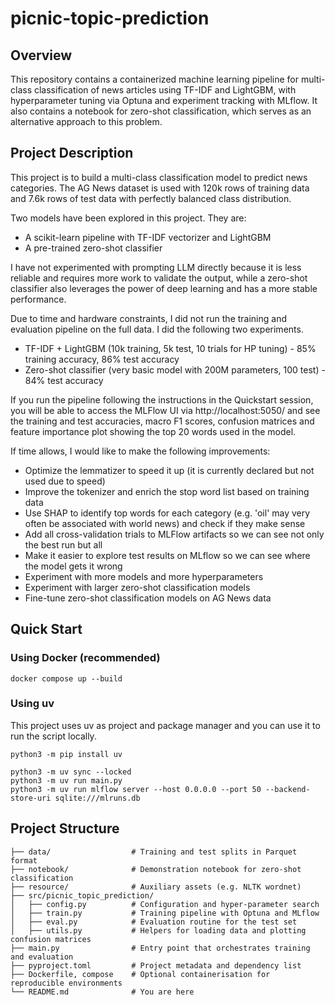 # picnic-topic-prediction

## Overview
This repository contains a containerized machine learning pipeline for multi-class classification of news articles using TF-IDF and LightGBM, with hyperparameter tuning via Optuna and experiment tracking with MLflow. It also contains a notebook for zero-shot classification, which serves as an alternative approach to this problem. 

## Project Description
This project is to build a multi-class classification model to predict news categories. The AG News dataset is used with 120k rows of training data and 7.6k rows of test data with perfectly balanced class distribution.

Two models have been explored in this project. They are:
- A scikit-learn pipeline with TF-IDF vectorizer and LightGBM
- A pre-trained zero-shot classifier

I have not experimented with prompting LLM directly because it is less reliable and requires more work to validate the output, while a zero-shot classifier also leverages the power of deep learning and has a more stable performance.

Due to time and hardware constraints, I did not run the training and evaluation pipeline on the full data. I did the following two experiments.
- TF-IDF + LightGBM (10k training, 5k test, 10 trials for HP tuning) - 85% training accuracy, 86% test accuracy
- Zero-shot classifier (very basic model with 200M parameters, 100 test) - 84% test accuracy

If you run the pipeline following the instructions in the Quickstart session, you will be able to access the MLFlow UI via http://localhost:5050/ and see the training and test accuracies, macro F1 scores, confusion matrices and feature importance plot showing the top 20 words used in the model.

If time allows, I would like to make the following improvements:
- Optimize the lemmatizer to speed it up (it is currently declared but not used due to speed)
- Improve the tokenizer and enrich the stop word list based on training data
- Use SHAP to identify top words for each category (e.g. 'oil' may very often be associated with world news) and check if they make sense
- Add all cross-validation trials to MLFlow artifacts so we can see not only the best run but all
- Make it easier to explore test results on MLflow so we can see where the model gets it wrong
- Experiment with more models and more hyperparameters
- Experiment with larger zero-shot classification models
- Fine-tune zero-shot classification models on AG News data

## Quick Start

### Using Docker (recommended)
```
docker compose up --build
```

### Using uv
This project uses uv as project and package manager and you can use it to run the script locally. 
```
python3 -m pip install uv

python3 -m uv sync --locked
python3 -m uv run main.py
python3 -m uv run mlflow server --host 0.0.0.0 --port 50 --backend-store-uri sqlite:///mlruns.db
```

## Project Structure
```
├── data/                  # Training and test splits in Parquet format
├── notebook/              # Demonstration notebook for zero‑shot classification
├── resource/              # Auxiliary assets (e.g. NLTK wordnet)
├── src/picnic_topic_prediction/
│   ├── config.py          # Configuration and hyper‑parameter search 
│   ├── train.py           # Training pipeline with Optuna and MLflow 
│   ├── eval.py            # Evaluation routine for the test set
│   ├── utils.py           # Helpers for loading data and plotting confusion matrices
├── main.py                # Entry point that orchestrates training and evaluation
├── pyproject.toml         # Project metadata and dependency list
├── Dockerfile, compose    # Optional containerisation for reproducible environments
└── README.md              # You are here
```